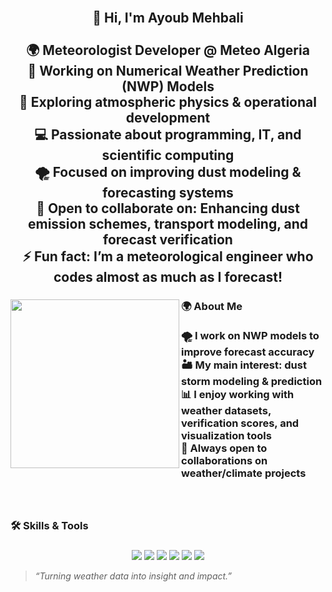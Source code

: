 <br clear="both">

<h2 align="center">👋 Hi, I'm Ayoub Mehbali<br><br>🌍 Meteorologist Developer @ Meteo Algeria<br>🔭 Working on Numerical Weather Prediction (NWP) Models<br>🌱 Exploring atmospheric physics & operational development<br>💻 Passionate about programming, IT, and scientific computing<br>🌪️ Focused on improving dust modeling & forecasting systems<br>👯 Open to collaborate on: Enhancing dust emission schemes, transport modeling, and forecast verification<br>⚡ Fun fact: I’m a meteorological engineer who codes almost as much as I forecast!</h2>

###

<img align="left" height="270" src="https://raw.githubusercontent.com/AriesChen-UPC/AriesChen-UPC/main/Blog/DALL%C2%B7E%202024-04-24%2014.56.24%20-%20A%20conceptual%20visualization%20of%20Pangu-Weather%2C%20an%20advanced%20AI%20model%20for%20weather%20forecasting%2C%20showcasing%20its%203D%20neural%20network%20architecture.%20The%20image%20de.webp"  />

###

<h3 align="left">🌍 About Me<br><br>    🌪️ I work on NWP models to improve forecast accuracy<br>    🏜️ My main interest: dust storm modeling & prediction<br>    📊 I enjoy working with weather datasets, verification scores, and visualization tools<br>    🤝 Always open to collaborations on weather/climate projects</h3>

###

<br clear="both">

<h3 align="left">🛠️ Skills & Tools</h3>

###

<p align="center">
  <img src="https://img.shields.io/badge/Python-3776AB?style=for-the-badge&logo=python&logoColor=white" />
  <img src="https://img.shields.io/badge/Fortran-734F96?style=for-the-badge&logo=fortran&logoColor=white" />
  <img src="https://img.shields.io/badge/Linux-FCC624?style=for-the-badge&logo=linux&logoColor=black" />
  <img src="https://img.shields.io/badge/Bash-121011?style=for-the-badge&logo=gnu-bash&logoColor=white" />
  <img src="https://img.shields.io/badge/Git-F05032?style=for-the-badge&logo=git&logoColor=white" />
  <img src="https://img.shields.io/badge/HPC-00599C?style=for-the-badge&logo=superuser&logoColor=white" />
</p>

> *“Turning weather data into insight and impact.”*
